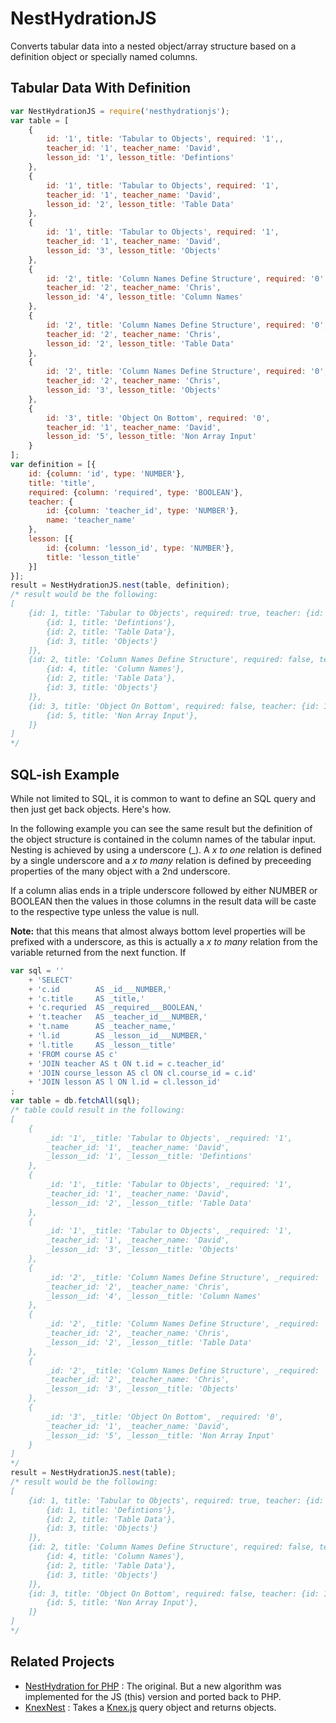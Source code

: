 NestHydrationJS
===============

Converts tabular data into a nested object/array structure based on a definition object or specially named columns.

Tabular Data With Definition
----------------------------

```javascript
var NestHydrationJS = require('nesthydrationjs');
var table = [
	{
		id: '1', title: 'Tabular to Objects', required: '1',,
		teacher_id: '1', teacher_name: 'David',
		lesson_id: '1', lesson_title: 'Defintions'
	},
	{
		id: '1', title: 'Tabular to Objects', required: '1',
		teacher_id: '1', teacher_name: 'David',
		lesson_id: '2', lesson_title: 'Table Data'
	},
	{
		id: '1', title: 'Tabular to Objects', required: '1',
		teacher_id: '1', teacher_name: 'David',
		lesson_id: '3', lesson_title: 'Objects'
	},
	{
		id: '2', title: 'Column Names Define Structure', required: '0',
		teacher_id: '2', teacher_name: 'Chris',
		lesson_id: '4', lesson_title: 'Column Names'
	},
	{
		id: '2', title: 'Column Names Define Structure', required: '0',
		teacher_id: '2', teacher_name: 'Chris',
		lesson_id: '2', lesson_title: 'Table Data'
	},
	{
		id: '2', title: 'Column Names Define Structure', required: '0',
		teacher_id: '2', teacher_name: 'Chris',
		lesson_id: '3', lesson_title: 'Objects'
	},
	{
		id: '3', title: 'Object On Bottom', required: '0',
		teacher_id: '1', teacher_name: 'David',
		lesson_id: '5', lesson_title: 'Non Array Input'
	}
];
var definition = [{
	id: {column: 'id', type: 'NUMBER'},
	title: 'title',
	required: {column: 'required', type: 'BOOLEAN'},
	teacher: {
		id: {column: 'teacher_id', type: 'NUMBER'},
		name: 'teacher_name'
	},
	lesson: [{
		id: {column: 'lesson_id', type: 'NUMBER'},
		title: 'lesson_title'
	}]
}];
result = NestHydrationJS.nest(table, definition);
/* result would be the following:
[
	{id: 1, title: 'Tabular to Objects', required: true, teacher: {id: 1, name: 'David'}, lesson: [
		{id: 1, title: 'Defintions'},
		{id: 2, title: 'Table Data'},
		{id: 3, title: 'Objects'}
	]},
	{id: 2, title: 'Column Names Define Structure', required: false, teacher: {id: 2, name: 'Chris'}, lesson: [
		{id: 4, title: 'Column Names'},
		{id: 2, title: 'Table Data'},
		{id: 3, title: 'Objects'}
	]},
	{id: 3, title: 'Object On Bottom', required: false, teacher: {id: 1, name: 'David'}, lesson: [
		{id: 5, title: 'Non Array Input'},
	]}
]
*/
```

SQL-ish Example
---------------

While not limited to SQL, it is common to want to define an SQL query and then just get back objects. Here's how.

In the following example you can see the same result but the definition of the object structure is contained in the column names of the tabular input. Nesting is achieved by using a underscore (_). A *x to one* relation is defined by a single underscore and a *x to many* relation is defined by preceeding properties of the many object with a 2nd underscore.

If a column alias ends in a triple underscore followed by either NUMBER or BOOLEAN then the values in those columns in the result data will be caste to the respective type unless the value is null.

**Note:** that this means that almost always bottom level properties will be prefixed with a underscore, as this is actually a *x to many* relation from the variable returned from the next function. If 

```javascript
var sql = ''
	+ 'SELECT'
	+ 'c.id        AS _id___NUMBER,'
	+ 'c.title     AS _title,'
	+ 'c.requried  AS _required___BOOLEAN,'
	+ 't.teacher   AS _teacher_id___NUMBER,'
	+ 't.name      AS _teacher_name,'
	+ 'l.id        AS _lesson__id___NUMBER,'
	+ 'l.title     AS _lesson__title'
	+ 'FROM course AS c'
	+ 'JOIN teacher AS t ON t.id = c.teacher_id'
	+ 'JOIN course_lesson AS cl ON cl.course_id = c.id'
	+ 'JOIN lesson AS l ON l.id = cl.lesson_id'
;
var table = db.fetchAll(sql);
/* table could result in the following:
[
	{
		_id: '1', _title: 'Tabular to Objects', _required: '1',
		_teacher_id: '1', _teacher_name: 'David',
		_lesson__id: '1', _lesson__title: 'Defintions'
	},
	{
		_id: '1', _title: 'Tabular to Objects', _required: '1',
		_teacher_id: '1', _teacher_name: 'David',
		_lesson__id: '2', _lesson__title: 'Table Data'
	},
	{
		_id: '1', _title: 'Tabular to Objects', _required: '1',
		_teacher_id: '1', _teacher_name: 'David',
		_lesson__id: '3', _lesson__title: 'Objects'
	},
	{
		_id: '2', _title: 'Column Names Define Structure', _required: '0',
		_teacher_id: '2', _teacher_name: 'Chris',
		_lesson__id: '4', _lesson__title: 'Column Names'
	},
	{
		_id: '2', _title: 'Column Names Define Structure', _required: '0',
		_teacher_id: '2', _teacher_name: 'Chris',
		_lesson__id: '2', _lesson__title: 'Table Data'
	},
	{
		_id: '2', _title: 'Column Names Define Structure', _required: '0',
		_teacher_id: '2', _teacher_name: 'Chris',
		_lesson__id: '3', _lesson__title: 'Objects'
	},
	{
		_id: '3', _title: 'Object On Bottom', _required: '0',
		_teacher_id: '1', _teacher_name: 'David',
		_lesson__id: '5', _lesson__title: 'Non Array Input'
	}
]
*/
result = NestHydrationJS.nest(table);
/* result would be the following:
[
	{id: 1, title: 'Tabular to Objects', required: true, teacher: {id: 1, name: 'David'}, lesson: [
		{id: 1, title: 'Defintions'},
		{id: 2, title: 'Table Data'},
		{id: 3, title: 'Objects'}
	]},
	{id: 2, title: 'Column Names Define Structure', required: false, teacher: {id: 2, name: 'Chris'}, lesson: [
		{id: 4, title: 'Column Names'},
		{id: 2, title: 'Table Data'},
		{id: 3, title: 'Objects'}
	]},
	{id: 3, title: 'Object On Bottom', required: false, teacher: {id: 1, name: 'David'}, lesson: [
		{id: 5, title: 'Non Array Input'},
	]}
]
*/
```

Related Projects
----------------

- [NestHydration for PHP](https://github.com/CoursePark/NestHydration) : The original. But a new algorithm was implemented for the JS (this) version and ported back to PHP.
- [KnexNest](https://github.com/CoursePark/KnexNest) : Takes a [Knex.js](http://knexjs.org/) query object and returns objects.